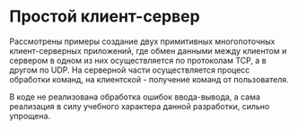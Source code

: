 # Простой клиент-сервер

Рассмотрены примеры создание двух примитивных многопоточных клиент-серверных приложений, где обмен данными между клиентом и сервером в одном из них осуществляется по протоколам TCP, а в другом по UDP.
На серверной части осуществляется процесс обработки команд, на клиентской - получение команд от пользователя.


В коде не реализована обработка ошибок ввода-вывода, а сама реализация в силу учебного характера данной разработки, сильно упрощена.  